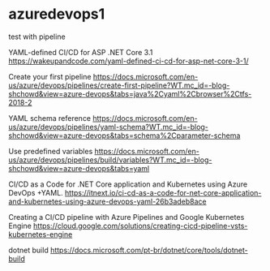# azuredevops1
test with pipeline


YAML-defined CI/CD for ASP .NET Core 3.1
https://wakeupandcode.com/yaml-defined-ci-cd-for-asp-net-core-3-1/

Create your first pipeline
https://docs.microsoft.com/en-us/azure/devops/pipelines/create-first-pipeline?WT.mc_id=-blog-shchowd&view=azure-devops&tabs=java%2Cyaml%2Cbrowser%2Ctfs-2018-2

YAML schema reference
https://docs.microsoft.com/en-us/azure/devops/pipelines/yaml-schema?WT.mc_id=-blog-shchowd&view=azure-devops&tabs=schema%2Cparameter-schema

Use predefined variables
https://docs.microsoft.com/en-us/azure/devops/pipelines/build/variables?WT.mc_id=-blog-shchowd&view=azure-devops&tabs=yaml

CI/CD as a Code for .NET Core application and Kubernetes using Azure DevOps +YAML.
https://itnext.io/ci-cd-as-a-code-for-net-core-application-and-kubernetes-using-azure-devops-yaml-26b3adeb8ace

Creating a CI/CD pipeline with Azure Pipelines and Google Kubernetes Engine
https://cloud.google.com/solutions/creating-cicd-pipeline-vsts-kubernetes-engine

dotnet build
https://docs.microsoft.com/pt-br/dotnet/core/tools/dotnet-build


